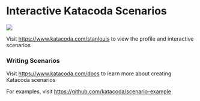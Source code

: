 # Interactive Katacoda Scenarios

[![](http://shields.katacoda.com/katacoda/stanlouis/count.svg)](https://www.katacoda.com/stanlouis "Get your profile on Katacoda.com")

Visit https://www.katacoda.com/stanlouis to view the profile and interactive scenarios

### Writing Scenarios
Visit https://www.katacoda.com/docs to learn more about creating Katacoda scenarios

For examples, visit https://github.com/katacoda/scenario-example
